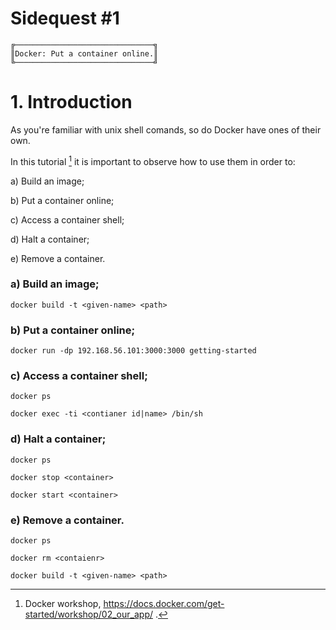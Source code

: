 # Sidequest #1

```
╔───────────────────────────────╗
║Docker: Put a container online.║
╚───────────────────────────────╝
```

# 1. Introduction
As you're familiar with unix shell comands, so do Docker have ones of their own.

In this tutorial [^1] it is important to observe how to use them in order to:

a) Build an image;

b) Put a container online;

c) Access a container shell;

d) Halt a container;

e) Remove a container.


### a) Build an image;
```
docker build -t <given-name> <path>
```

### b) Put a container online;
```
docker run -dp 192.168.56.101:3000:3000 getting-started
```

### c) Access a container shell;
```
docker ps

docker exec -ti <contianer id|name> /bin/sh
```

### d) Halt a container;
```
docker ps

docker stop <container>

docker start <container>
```

### e) Remove a container.
```
docker ps

docker rm <contaienr>

docker build -t <given-name> <path>
```


<!-- References -->
[^1]: Docker workshop, https://docs.docker.com/get-started/workshop/02_our_app/ .
